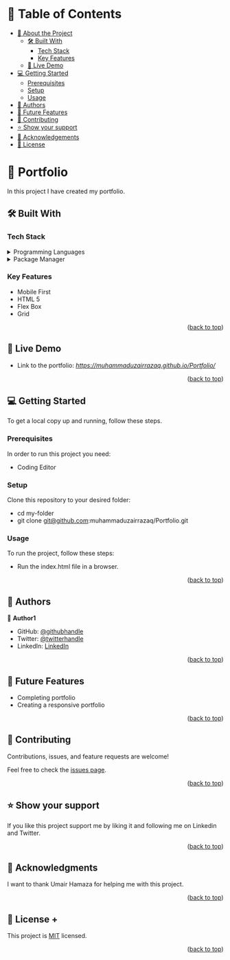 <a name="readme-top"></a>

# 📗 Table of Contents

- [📖 About the Project](#about-project)
  - [🛠 Built With](#built-with)
    - [Tech Stack](#tech-stack)
    - [Key Features](#key-features)
  - [🚀 Live Demo](#live-demo)
- [💻 Getting Started](#getting-started)
  - [Prerequisites](#prerequisites)
  - [Setup](#setup)
  - [Usage](#usage)
- [👥 Authors](#authors)
- [🔭 Future Features](#future-features)
- [🤝 Contributing](#contributing)
- [⭐️ Show your support](#support)
- [🙏 Acknowledgements](#acknowledgements)
- [📝 License](#license)


# 📖 Portfolio <a name="about-project"></a>

In this project I have created my portfolio.

## 🛠 Built With <a name="built-with"></a>

### Tech Stack <a name="tech-stack"></a>

<details>
  <summary>Programming Languages</summary>
  <ul>
    <li><a href="#">HTML</a></li>
    <li><a href="#">CSS</a></li>
  </ul>
</details>

<details>
  <summary>Package Manager</summary>
  <ul>
    <li><a href="#">Node.js</a></li>
  </ul>
</details>


### Key Features <a name="key-features"></a>

- Mobile First
- HTML 5
- Flex Box
- Grid

<p align="right">(<a href="#readme-top">back to top</a>)</p>


## 🚀 Live Demo <a name="live-demo"></a>

- Link to the portfolio: _https://muhammaduzairrazaq.github.io/Portfolio/_

<p align="right">(<a href="#readme-top">back to top</a>)</p>


## 💻 Getting Started <a name="getting-started"></a>

To get a local copy up and running, follow these steps.

### Prerequisites

In order to run this project you need:

- Coding Editor

### Setup

Clone this repository to your desired folder:

- cd my-folder
- git clone git@github.com:muhammaduzairrazaq/Portfolio.git

### Usage

To run the project, follow these steps:

- Run the index.html file in a browser.

<p align="right">(<a href="#readme-top">back to top</a>)</p>


## 👥 Authors <a name="authors"></a>

👤 **Author1**

- GitHub: [@githubhandle](https://github.com/muhammaduzairrazaq)
- Twitter: [@twitterhandle](https://twitter.com/muhamma55160007?t=U6eNahc3mZKSPGDJZyqT2A&s=09)
- LinkedIn: [LinkedIn](https://www.linkedin.com/in/muhammad-uzair-25479a283)

<p align="right">(<a href="#readme-top">back to top</a>)</p>


## 🔭 Future Features <a name="future-features"></a>

- Completing portfolio
- Creating a responsive portfolio

<p align="right">(<a href="#readme-top">back to top</a>)</p>


## 🤝 Contributing <a name="contributing"></a>

Contributions, issues, and feature requests are welcome!

Feel free to check the [issues page](../../issues/).

<p align="right">(<a href="#readme-top">back to top</a>)</p>


## ⭐️ Show your support <a name="support"></a>

If you like this project support me by liking it and following me on Linkedin and Twitter.

<p align="right">(<a href="#readme-top">back to top</a>)</p>


## 🙏 Acknowledgments <a name="acknowledgements"></a>

I want to thank Umair Hamaza for helping me with this project.

<p align="right">(<a href="#readme-top">back to top</a>)</p>


## 📝 License <a name="license"></a>+

This project is [MIT](./LICENSE) licensed.

<p align="right">(<a href="#readme-top">back to top</a>)</p>
